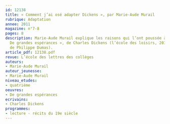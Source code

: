 ```yaml
---
id: 12138
title: « Comment j’ai osé adapter Dickens », par Marie-Aude Murail
rubrique: Adaptation
annee: 2011
magazine: n°7-8
pages: 8
description: Marie-Aude Murail explique les raisons qui l’ont poussée à adapter «
  De grandes espérances », de Charles Dickens (l’école des loisirs, 2012, illustrations
  de Philippe Dumas).
article_pdf: 12138.pdf
revue: L’école des lettres des collèges
auteurs:
- Marie-Aude Murail
auteur_jeunesse:
- Marie-Aude Murail
niveau_etudes:
- quatrième
oeuvres:
- De grandes espérances
ecrivains:
- Charles Dickens
programmes:
- lecture - récits du 19e siècle
---
```

